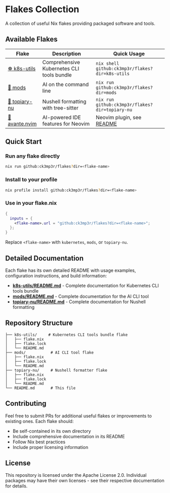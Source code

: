 # Flakes Collection

A collection of useful Nix flakes providing packaged software and tools.

## Available Flakes

| Flake | Description | Quick Usage |
|-------|-------------|-------------|
| [☸️ k8s-utils](./k8s-utils/) | Comprehensive Kubernetes CLI tools bundle | `nix shell github:ck3mp3r/flakes?dir=k8s-utils` |
| [🤖 mods](./mods/) | AI on the command line | `nix run github:ck3mp3r/flakes?dir=mods` |
| [🌳 topiary-nu](./topiary-nu/) | Nushell formatting with tree-sitter | `nix run github:ck3mp3r/flakes?dir=topiary-nu` |
| [🧠 avante.nvim](./avante/) | AI-powered IDE features for Neovim | Neovim plugin, see [README](./avante/README.md) |

## Quick Start

### Run any flake directly
```bash
nix run github:ck3mp3r/flakes?dir=<flake-name>
```

### Install to your profile
```bash
nix profile install github:ck3mp3r/flakes?dir=<flake-name>
```

### Use in your flake.nix
```nix
{
  inputs = {
    <flake-name>.url = "github:ck3mp3r/flakes?dir=<flake-name>";
  };
}
```

Replace `<flake-name>` with `kubernetes`, `mods`, or `topiary-nu`.

## Detailed Documentation

Each flake has its own detailed README with usage examples, configuration instructions, and build information:

- **[k8s-utils/README.md](./k8s-utils/README.md)** - Complete documentation for Kubernetes CLI tools bundle
- **[mods/README.md](./mods/README.md)** - Complete documentation for the AI CLI tool
- **[topiary-nu/README.md](./topiary-nu/README.md)** - Complete documentation for Nushell formatting

## Repository Structure

```
├── k8s-utils/     # Kubernetes CLI tools bundle flake
│   ├── flake.nix
│   ├── flake.lock
│   └── README.md
├── mods/           # AI CLI tool flake
│   ├── flake.nix
│   ├── flake.lock
│   └── README.md
├── topiary-nu/     # Nushell formatter flake  
│   ├── flake.nix
│   ├── flake.lock
│   └── README.md
└── README.md       # This file
```

## Contributing

Feel free to submit PRs for additional useful flakes or improvements to existing ones. Each flake should:

- Be self-contained in its own directory
- Include comprehensive documentation in its README
- Follow Nix best practices
- Include proper licensing information

## License

This repository is licensed under the Apache License 2.0. Individual packages may have their own licenses - see their respective documentation for details.

